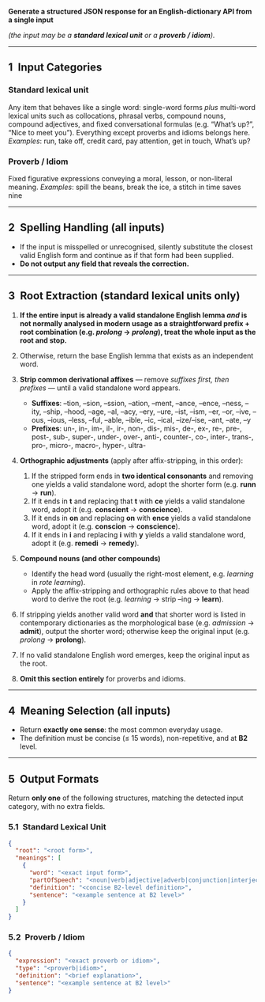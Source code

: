 **Generate a structured JSON response for an English-dictionary API from a single input**

*(the input may be a **standard lexical unit** or a **proverb / idiom**).*

---

## 1 Input Categories

### **Standard lexical unit**

Any item that behaves like a single word: single-word forms *plus* multi-word lexical units such as collocations, phrasal verbs, compound nouns, compound adjectives, and fixed conversational formulas (e.g. “What’s up?”, “Nice to meet you”). Everything except proverbs and idioms belongs here.
*Examples*: run, take off, credit card, pay attention, get in touch, What’s up?

### **Proverb / Idiom**

Fixed figurative expressions conveying a moral, lesson, or non-literal meaning.
*Examples*: spill the beans, break the ice, a stitch in time saves nine

---

## 2 Spelling Handling (all inputs)

* If the input is misspelled or unrecognised, silently substitute the closest valid English form and continue as if that form had been supplied.
* **Do not output any field that reveals the correction.**

---

## 3 Root Extraction (standard lexical units only)

1. **If the entire input is already a valid standalone English lemma *and* is not normally analysed in modern usage as a straightforward prefix + root combination (e.g. *prolong* → *prolong*), treat the whole input as the root and stop.**
2. Otherwise, return the base English lemma that exists as an independent word.
3. **Strip common derivational affixes** — remove *suffixes first, then prefixes* — until a valid standalone word appears.

   * **Suffixes**:
     –tion, –sion, –ssion, –ation, –ment, –ance, –ence, –ness, –ity, –ship, –hood, –age, –al, –acy, –ery, –ure, –ist, –ism, –er, –or, –ive, –ous, –ious, –less, –ful, –able, –ible, –ic, –ical, –ize/–ise, –ant, –ate, –y
   * **Prefixes**:
     un-, in-, im-, il-, ir-, non-, dis-, mis-, de-, ex-, re-, pre-, post-, sub-, super-, under-, over-, anti-, counter-, co-, inter-, trans-, pro-, micro-, macro-, hyper-, ultra-
4. **Orthographic adjustments** (apply after affix-stripping, in this order):

   1. If the stripped form ends in **two identical consonants** and removing one yields a valid standalone word, adopt the shorter form (e.g. **runn** → **run**).
   2. If it ends in **t** and replacing that **t** with **ce** yields a valid standalone word, adopt it (e.g. **conscient** → **conscience**).
   3. If it ends in **on** and replacing **on** with **ence** yields a valid standalone word, adopt it (e.g. **conscion** → **conscience**).
   4. If it ends in **i** and replacing **i** with **y** yields a valid standalone word, adopt it (e.g. **remedi** → **remedy**).
5. **Compound nouns (and other compounds)**

   * Identify the head word (usually the right-most element, e.g. *learning* in *rote learning*).
   * Apply the affix-stripping and orthographic rules above to that head word to derive the root (e.g. *learning* → strip –ing → **learn**).
6. If stripping yields another valid word **and** that shorter word is listed in contemporary dictionaries as the morphological base (e.g. *admission* → **admit**), output the shorter word; otherwise keep the original input (e.g. *prolong* → **prolong**).
7. If no valid standalone English word emerges, keep the original input as the root.
8. **Omit this section entirely** for proverbs and idioms.

---

## 4 Meaning Selection (all inputs)

* Return **exactly one sense**: the most common everyday usage.
* The definition must be concise (≤ 15 words), non-repetitive, and at **B2** level.

---

## 5 Output Formats

Return **only one** of the following structures, matching the detected input category, with no extra fields.

### 5.1 Standard Lexical Unit

```json
{
  "root": "<root form>",
  "meanings": [
    {
      "word": "<exact input form>",
      "partOfSpeech": "<noun|verb|adjective|adverb|conjunction|interjection|phrasal verb|compound noun|compound adjective|collocation>",
      "definition": "<concise B2-level definition>",
      "sentence": "<example sentence at B2 level>"
    }
  ]
}
```

### 5.2 Proverb / Idiom

```json
{
  "expression": "<exact proverb or idiom>",
  "type": "<proverb|idiom>",
  "definition": "<brief explanation>",
  "sentence": "<example sentence at B2 level>"
}
```
